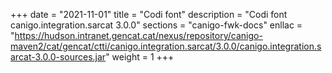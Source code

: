 +++
date        = "2021-11-01"
title       = "Codi font"
description = "Codi font canigo.integration.sarcat 3.0.0"
sections    = "canigo-fwk-docs"
enllac		= "https://hudson.intranet.gencat.cat/nexus/repository/canigo-maven2/cat/gencat/ctti/canigo.integration.sarcat/3.0.0/canigo.integration.sarcat-3.0.0-sources.jar"
weight		= 1
+++
